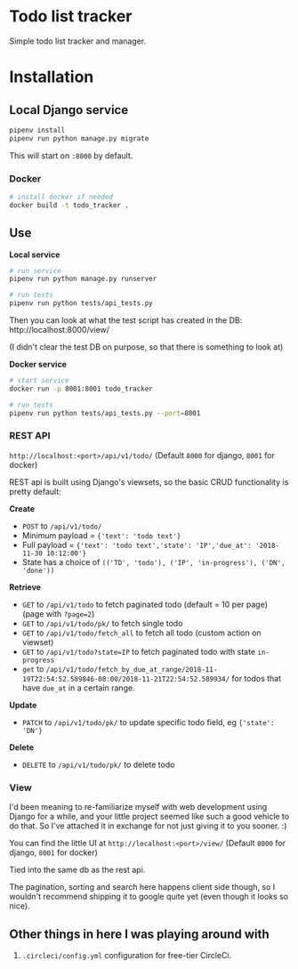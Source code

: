 Todo list tracker
=================

Simple todo list tracker and manager.

# Installation

## Local Django service

```bash
pipenv install
pipenv run python manage.py migrate
```

This will start on `:8000` by default.

### Docker

```bash
# install docker if needed
docker build -t todo_tracker .
```


## Use

**Local service**
```bash
# run service
pipenv run python manage.py runserver

# run tests
pipenv run python tests/api_tests.py
```

Then you can look at what the test script has created in the DB:
http://localhost:8000/view/

(I didn't clear the test DB on purpose, so that there is something to look at)

**Docker service**
```bash
# start service
docker run -p 8001:8001 todo_tracker

# run tests
pipenv run python tests/api_tests.py --port=8001
```

### REST API

`http://localhost:<port>/api/v1/todo/`  (Default `8000` for django, `8001` for docker)

REST api is built using Django's viewsets, so the basic CRUD functionality is pretty default:

**Create**
- `POST` to `/api/v1/todo/`
- Minimum payload = `{'text': 'todo text'}`
- Full payload = `{'text': 'todo text','state': 'IP','due_at': '2018-11-30 10:12:00'}`
- State has a choice of `(('TD', 'todo'), ('IP', 'in-progress'), ('DN', 'done'))`

**Retrieve**
- `GET` to `/api/v1/todo`  to fetch paginated todo (default = 10 per page) (page with `?page=2`)
- `GET` to `/api/v1/todo/pk/`  to fetch single todo
- `GET` to `/api/v1/todo/fetch_all`  to fetch all todo (custom action on viewset)
- `GET` to `/api/v1/todo?state=IP`  to fetch paginated todo with state `in-progress`
- `get` to `/api/v1/todo/fetch_by_due_at_range/2018-11-19T22:54:52.589846-08:00/2018-11-21T22:54:52.589934/` for todos that have `due_at` in a certain range.

**Update**
- `PATCH` to `/api/v1/todo/pk/` to update specific todo field, eg `{'state': 'DN'}`

**Delete**
- `DELETE` to `/api/v1/todo/pk/` to delete todo


### View
I'd been meaning to re-familiarize myself with web development using Django for a while, and your little project
seemed like such a good vehicle to do that.  So I've attached it in exchange for not just giving it to you sooner. :)

You can find the little UI at  `http://localhost:<port>/view/`  (Default `8000` for django, `8001` for docker)

Tied into the same db as the rest api. 
 
The pagination, sorting and search here happens client side though, so I wouldn't
recommend shipping it to google quite yet (even though it looks so nice).


## Other things in here I was playing around with 

1. `.circleci/config.yml` configuration for free-tier CircleCi.

